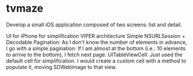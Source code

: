 # tvmaze
Develop a small iOS application composed of two screens: list and detail.

UI for iPhone for simplification
VIPER architecture
Simple NSURLSession + Decodable
Pagination: As I don't know the number of elements in advance, I go with a simple pagination: If I am almost at the bottom (i.e.: 10 elements to arrive to the bottom), I fetch next page.
UITableViewCell: Just used the default cell for simplification. I would create a custom cell with a method to populate it, moving SDWebImage to that view.

